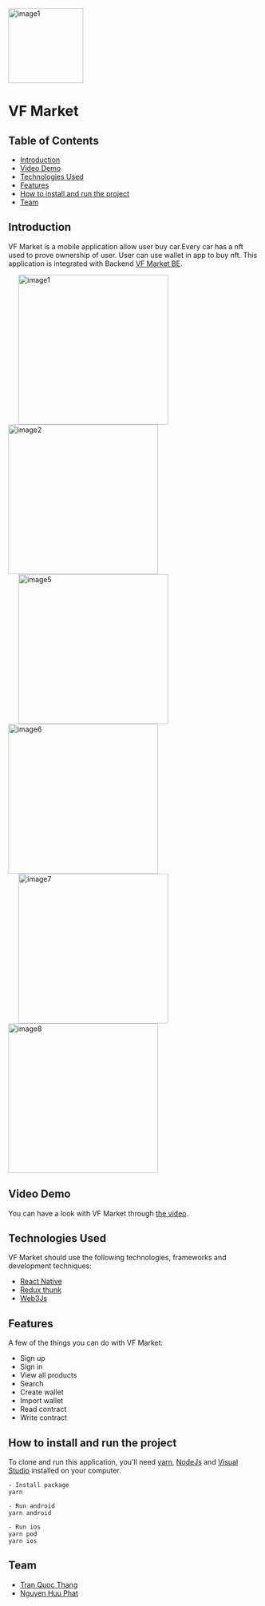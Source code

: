 <img width="150" height="150" alt="image1" src="assets/images/logo/Logo.png">

# VF Market

## Table of Contents

- [Introduction](#introduction)
- [Video Demo](#video-demo)
- [Technologies Used](#technologies-used)
- [Features](#features)
- [How to install and run the project](#how-to-install-and-run-the-project)
- [Team](#team)

## Introduction

VF Market is a mobile application allow user buy car.Every car has a nft used to prove ownership of user. User can use wallet in app to buy nft. This application is integrated with Backend [VF Market BE](https://github.com/LucasTran-tq/VF-market-be).


<img width="300" alt="image1" src="assets/images/preview/Splash Screen.png" hspace="20"><img width="300" alt="image2" src="assets/images/preview/Home.png">
<img width="300" alt="image5" src="assets/images/preview/Search.png" hspace="20"><img width="300" alt="image6" src="assets/images/preview/Detail.png">
<img width="300" alt="image7" src="assets/images/preview/Buy.png" hspace="20"><img width="300" alt="image8" src="assets/images/preview/Profile.png">

## Video Demo

You can have a look with VF Market through [the video](https://www.youtube.com/watch?v=x8MMWW4ODuo).

## Technologies Used

VF Market should use the following technologies, frameworks and development techniques:

- [React Native](https://reactnative.dev)
- [Redux thunk](https://redux.js.org)
- [Web3Js](https://web3js.readthedocs.io)

## Features

A few of the things you can do with VF Market:

- Sign up
- Sign in
- View all products
- Search
- Create wallet
- Import wallet
- Read contract
- Write contract

## How to install and run the project

To clone and run this application, you'll need [yarn](https://yarnpkg.com), [NodeJs](https://nodejs.org/en/) and [Visual Studio](https://visualstudio.microsoft.com/) installed on your computer.

```
- Install package
yarn
```

```
- Run android
yarn android
```

```
- Run ios
yarn pod
yarn ios
```

## Team

- [Tran Quoc Thang](https://github.com/LucasTran-tq)
- [Nguyen Huu Phat](https://github.com/nguyenhuuphat2001)

